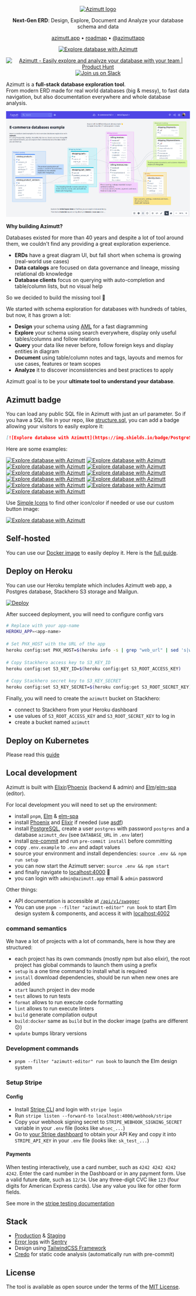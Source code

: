 <p align="center">
    <a href="https://azimutt.app" target="_blank" rel="noopener">
        <picture>
          <source media="(prefers-color-scheme: dark)" srcset="assets/azimutt-logo-light.png">
          <source media="(prefers-color-scheme: light)" srcset="assets/azimutt-logo-dark.png">
          <img alt="Azimutt logo" src="assets/azimutt-logo-dark.png" width="400">
        </picture>
    </a>
</p>
<p align="center">
    <b>Next-Gen ERD</b>: Design, Explore, Document and Analyze your database schema and data
</p>
<p align="center">
    <a href="https://azimutt.app" target="_blank" rel="noopener">azimutt.app</a> •
    <a href="https://github.com/orgs/azimuttapp/projects/5" target="_blank" rel="noopener noreferrer">roadmap</a> •
    <a href="https://twitter.com/azimuttapp" target="_blank" rel="noopener noreferrer">@azimuttapp</a>
</p>
<p align="center">
    <a href="https://azimutt.app/create?sql=https://raw.githubusercontent.com/azimuttapp/azimutt/refs/heads/main/backend/priv/repo/structure.sql&name=Azimutt" target="_blank" rel="noopener">
        <img src="https://img.shields.io/badge/PostgreSQL-browse_online-gray?labelColor=4169E1&logo=postgresql&logoColor=fff&style=flat" alt="Explore database with Azimutt" />
    </a>
</p>
<p align="center">
    <a href="https://www.producthunt.com/posts/azimutt?utm_source=badge-featured&utm_medium=badge&utm_souce=badge-azimutt" target="_blank"><img src="https://api.producthunt.com/widgets/embed-image/v1/featured.svg?post_id=390699&theme=light" alt="Azimutt - Easily explore and analyze your database with your team | Product Hunt" style="width: 250px; height: 54px;" width="250" height="54" /></a>
    <a href="https://azimutt.app/slack" target="_blank"><img src="assets/slack-join.svg" alt="Join us on Slack" style="width: 216px; height: 54px;" width="216" height="54"></a>
</p>

Azimutt is a **full-stack database exploration tool**.  
From modern ERD made for real world databases (big & messy), to fast data navigation, but also documentation everywhere and whole database analysis.

[![Azimutt screenshot](assets/azimutt-screenshot.png)](https://azimutt.app/45f571a6-d9b8-4752-8a13-93ac0d2b7984/c00d0c45-8db2-46b7-9b51-eba661640c3c?token=59166798-32de-4f46-a1b4-0f7327a91336)

**Why building Azimutt?**

Databases existed for more than 40 years and despite a lot of tool around them, we couldn't find any providing a great exploration experience.

- **ERDs** have a great diagram UI, but fall short when schema is growing (real-world use cases)
- **Data catalogs** are focused on data governance and lineage, missing relational db knowledge
- **Database clients** focus on querying with auto-completion and table/column lists, but no visual help

So we decided to build the missing tool 💪

We started with schema exploration for databases with hundreds of tables, but now, it has grown a lot:

- **Design** your schema using [AML](https://azimutt.app/aml) for a fast diagramming
- **Explore** your schema using search everywhere, display only useful tables/columns and follow relations
- **Query** your data like never before, follow foreign keys and display entities in diagram
- **Document** using table/column notes and tags, layouts and memos for use cases, features or team scopes
- **Analyze** it to discover inconsistencies and best practices to apply

Azimutt goal is to be your **ultimate tool to understand your database**.


## Azimutt badge

You can load any public SQL file in Azimutt with just an url parameter.
So if you have a SQL file in your repo, like [structure.sql](./backend/priv/repo/structure.sql), you can add a badge allowing your visitors to easily explore it:

```markdown
[![Explore database with Azimutt](https://img.shields.io/badge/PostgreSQL-browse_online-gray?labelColor=4169E1&logo=postgresql&logoColor=fff&style=flat)](https://azimutt.app/create?sql=https://raw.githubusercontent.com/azimuttapp/azimutt/refs/heads/main/backend/priv/repo/structure.sql&name=Azimutt)
```

Here are some examples:

[![Explore database with Azimutt](https://img.shields.io/badge/PostgreSQL-browse_online-gray?labelColor=4169E1&logo=postgresql&logoColor=fff&style=flat)](https://azimutt.app/create?sql=https://raw.githubusercontent.com/azimuttapp/azimutt/refs/heads/main/backend/priv/repo/structure.sql&name=Azimutt)
[![Explore database with Azimutt](https://img.shields.io/badge/MySQL-browse_online-gray?labelColor=4479A1&logo=mysql&logoColor=fff&style=flat)](https://azimutt.app/create?sql=https://raw.githubusercontent.com/azimuttapp/azimutt/refs/heads/main/backend/priv/repo/structure.sql&name=Azimutt)
[![Explore database with Azimutt](https://img.shields.io/badge/MariaDB-browse_online-gray?labelColor=003545&logo=mariadb&logoColor=fff&style=flat)](https://azimutt.app/create?sql=https://raw.githubusercontent.com/azimuttapp/azimutt/refs/heads/main/backend/priv/repo/structure.sql&name=Azimutt)
[![Explore database with Azimutt](https://img.shields.io/badge/Oracle-browse_online-gray?labelColor=F80000&logo=oracle&logoColor=fff&style=flat)](https://azimutt.app/create?sql=https://raw.githubusercontent.com/azimuttapp/azimutt/refs/heads/main/backend/priv/repo/structure.sql&name=Azimutt)
[![Explore database with Azimutt](https://img.shields.io/badge/SQL_Server-browse_online-gray?labelColor=0078D4&logoColor=fff&style=flat)](https://azimutt.app/create?sql=https://raw.githubusercontent.com/azimuttapp/azimutt/refs/heads/main/backend/priv/repo/structure.sql&name=Azimutt)
[![Explore database with Azimutt](https://img.shields.io/badge/SQLite-browse_online-gray?labelColor=003B57&logo=sqlite&logoColor=fff&style=flat)](https://azimutt.app/create?sql=https://raw.githubusercontent.com/azimuttapp/azimutt/refs/heads/main/backend/priv/repo/structure.sql&name=Azimutt)
[![Explore database with Azimutt](https://img.shields.io/badge/MongoDB-browse_online-gray?labelColor=47A248&logo=mongodb&logoColor=fff&style=flat)](https://azimutt.app/create?sql=https://raw.githubusercontent.com/azimuttapp/azimutt/refs/heads/main/backend/priv/repo/structure.sql&name=Azimutt)
[![Explore database with Azimutt](https://img.shields.io/badge/Couchbase-browse_online-gray?labelColor=EA2328&logo=couchbase&logoColor=fff&style=flat)](https://azimutt.app/create?sql=https://raw.githubusercontent.com/azimuttapp/azimutt/refs/heads/main/backend/priv/repo/structure.sql&name=Azimutt)
[![Explore database with Azimutt](https://img.shields.io/badge/Snowflake-browse_online-gray?labelColor=29B5E8&logo=snowflake&logoColor=fff&style=flat)](https://azimutt.app/create?sql=https://raw.githubusercontent.com/azimuttapp/azimutt/refs/heads/main/backend/priv/repo/structure.sql&name=Azimutt)
[![Explore database with Azimutt](https://img.shields.io/badge/BigQuery-browse_online-gray?labelColor=669DF6&logo=googlebigquery&logoColor=fff&style=flat)](https://azimutt.app/create?sql=https://raw.githubusercontent.com/azimuttapp/azimutt/refs/heads/main/backend/priv/repo/structure.sql&name=Azimutt)
[![Explore database with Azimutt](https://img.shields.io/badge/Apache_Hive-browse_online-gray?labelColor=FDEE21&logo=apachehive&logoColor=000&style=flat)](https://azimutt.app/create?sql=https://raw.githubusercontent.com/azimuttapp/azimutt/refs/heads/main/backend/priv/repo/structure.sql&name=Azimutt)

Use [Simple Icons](https://simpleicons.org) to find other icon/color if needed or use our custom button image:

[![Explore database with Azimutt](https://raw.githubusercontent.com/azimuttapp/azimutt/refs/heads/main/assets/azimutt-button.png)](https://azimutt.app/create?sql=https://raw.githubusercontent.com/azimuttapp/azimutt/refs/heads/main/backend/priv/repo/structure.sql&name=Azimutt)


## Self-hosted

You can use our [Docker image](https://github.com/azimuttapp/azimutt/pkgs/container/azimutt) to easily deploy it. Here is the [full guide](INSTALL.md).


## Deploy on Heroku

You can use our Heroku template which includes Azimutt web app, a Postgres database, Stackhero S3 storage and Mailgun.

[![Deploy](https://www.herokucdn.com/deploy/button.svg)](https://www.heroku.com/deploy)

After succeed deployment, you will need to configure config vars

```bash
# Replace with your app-name
HEROKU_APP=<app-name>

# Set PHX_HOST with the URL of the app
heroku config:set PHX_HOST=$(heroku info -s | grep "web_url" | sed 's|web_url=https://||; s|/$||')

# Copy Stackhero access key to S3_KEY_ID
heroku config:set S3_KEY_ID=$(heroku config:get S3_ROOT_ACCESS_KEY)

# Copy Stackhero secret key to S3_KEY_SECRET
heroku config:set S3_KEY_SECRET=$(heroku config:get S3_ROOT_SECRET_KEY)
```

Finally, you will need to create the `azimutt` bucket on Stackhero:

- connect to Stackhero from your Heroku dashboard
- use values of `S3_ROOT_ACCESS_KEY` and `S3_ROOT_SECRET_KEY` to log in
- create a bucket named `azimutt`


## Deploy on Kubernetes

Please read this [guide](./charts/azimutt/README.md)


## Local development

Azimutt is built with [Elixir](https://elixir-lang.org)/[Phoenix](https://www.phoenixframework.org) (backend & admin) and [Elm](https://elm-lang.org)/[elm-spa](https://www.elm-spa.dev) (editor).

For local development you will need to set up the environment:

- install `pnpm`, [Elm](https://guide.elm-lang.org/install/elm.html) & [elm-spa](https://www.elm-spa.dev)
- install [Phoenix](https://hexdocs.pm/phoenix/installation.html) and [Elixir](https://elixir-lang.org/install.html) if needed (use [asdf](https://asdf-vm.com))
- install [PostgreSQL](https://www.postgresql.org/download), create a user `postgres` with password `postgres` and a database `azimutt_dev` (see `DATABASE_URL` in `.env` later)
- install [pre-commit](https://pre-commit.com) and run `pre-commit install` before committing
- copy `.env.example` to `.env` and adapt values
- source your environment and install dependencies: `source .env && npm run setup`
- you can now start the Azimutt server: `source .env && npm start`
- and finally navigate to [localhost:4000](http://localhost:4000) 🎉
- you can login with `admin@azimutt.app` email & `admin` password

Other things:

- API documentation is accessible at [`/api/v1/swagger`](http://localhost:4000/api/v1/swagger)
- You can use `pnpm --filter "azimutt-editor" run book` to start Elm design system & components, and access it with [localhost:4002](http://localhost:4002)


### command semantics

We have a lot of projects with a lot of commands, here is how they are structured:

- each project has its own commands (mostly npm but also elixir), the root project has global commands to launch them using a prefix
- `setup` is a one time command to install what is required
- `install` download dependencies, should be run when new ones are added
- `start` launch project in dev mode
- `test` allows to run tests
- `format` allows to run execute code formatting
- `lint` allows to run execute linters
- `build` generate compilation output
- `build:docker` same as `build` but in the docker image (paths are different 😕)
- `update` bumps library versions


### Development commands

- `pnpm --filter "azimutt-editor" run book` to launch the Elm design system


### Setup Stripe

#### Config

- Install [Stripe CLI](https://stripe.com/docs/stripe-cli) and login with `stripe login`
- Run `stripe listen --forward-to localhost:4000/webhook/stripe`
- Copy your webhook signing secret to `STRIPE_WEBHOOK_SIGNING_SECRET` variable in your `.env` file (looks like `whsec_...`)
- Go to [your Stripe dashboard](https://dashboard.stripe.com/test/apikeys) to obtain your API Key and copy it into `STRIPE_API_KEY` in your `.env` file (looks like: `sk_test_...`)


#### Payments

When testing interactively, use a card number, such as `4242 4242 4242 4242`. Enter the card number in the Dashboard or in any payment form.
Use a valid future date, such as `12/34`.
Use any three-digit CVC like `123` (four digits for American Express cards).
Use any value you like for other form fields.

See more in the [stripe testing documentation](https://stripe.com/docs/testing)


## Stack

- [Production](https://azimutt.app) & [Staging](https://azimutt.dev)
- [Error logs](https://sentry.io/organizations/azimuttapp/issues/?project=6635088) with [Sentry](https://sentry.io)
- Design using [TailwindCSS Framework](https://tailwindcss.com)
- [Credo](http://credo-ci.org) for static code analysis (automatically run with pre-commit)


## License

The tool is available as open source under the terms of the [MIT License](https://opensource.org/licenses/MIT).
